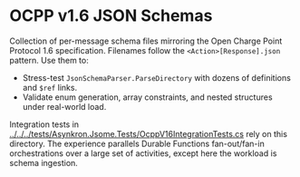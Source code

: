 # OCPP v1.6 JSON Schemas

Collection of per-message schema files mirroring the Open Charge Point Protocol 1.6 specification. Filenames follow the `<Action>[Response].json` pattern. Use them to:
- Stress-test `JsonSchemaParser.ParseDirectory` with dozens of definitions and `$ref` links.
- Validate enum generation, array constraints, and nested structures under real-world load.

Integration tests in [../../../tests/Asynkron.Jsome.Tests/OcppV16IntegrationTests.cs](../../../tests/Asynkron.Jsome.Tests/context.md#ocpp-v16-tests) rely on this directory. The experience parallels Durable Functions fan-out/fan-in orchestrations over a large set of activities, except here the workload is schema ingestion.
